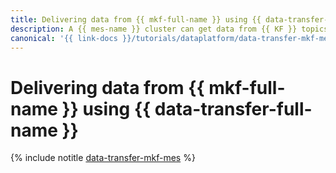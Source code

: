 ```yaml
---
title: Delivering data from {{ mkf-full-name }} using {{ data-transfer-full-name }}
description: A {{ mes-name }} cluster can get data from {{ KF }} topics in real time.
canonical: '{{ link-docs }}/tutorials/dataplatform/data-transfer-mkf-mes'
---
```


# Delivering data from {{ mkf-full-name }} using {{ data-transfer-full-name }}

{% include notitle [data-transfer-mkf-mes](../../_tutorials/dataplatform/data-transfer-mkf-mes.md) %}
